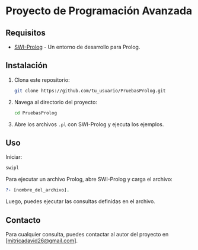 # Proyecto de Programación Avanzada


## Requisitos

- [SWI-Prolog](https://www.swi-prolog.org/) - Un entorno de desarrollo para Prolog.

## Instalación

1. Clona este repositorio:
    ```sh
    git clone https://github.com/tu_usuario/PruebasProlog.git
    ```
2. Navega al directorio del proyecto:
    ```sh
    cd PruebasProlog
    ```
3. Abre los archivos `.pl` con SWI-Prolog y ejecuta los ejemplos.

## Uso

Iniciar:
```bash
swipl
```


Para ejecutar un archivo Prolog, abre SWI-Prolog y carga el archivo:
```prolog
?- [nombre_del_archivo].
```

Luego, puedes ejecutar las consultas definidas en el archivo.


## Contacto

Para cualquier consulta, puedes contactar al autor del proyecto en [mitricadavid26@gmail.com].
